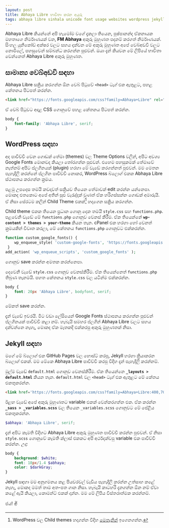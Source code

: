 ```yaml
---
layout: post
title: Abhaya Libre භාවිතා කරන අයුරු
tags: abhaya libre sinhala unicode font usage websites wordpress jekyll
---
```


Abhaya Libre කියන්නේ අපි හැමෝම වගේ දැකලා තියෙන, පුෂ්පානන්ද ඒකනායක මහතාගෙ නිර්මාණයක් වන, **FM Abhaya** අකුරු මුහුණත පදනම් කරගත් නිර්මාණයක්. සිංහල යුනිකෝඩ් අක්ෂර වලට සහය දක්වන මේ අකුරු මුහුණත අපේ වෙබ්අඩවි වලට නොමිලේ, පහසුවෙන් සම්බන්ධ කරගන්න පුළුවන්. ඔයා දැන් කියවන මේ ලිපියේ භාවිතා වෙන්නෙත් Abhaya Libre අකුරු මුහුණත.

සාමාන්‍ය වෙබ්අඩවි සඳහා
---

Abhaya Libre සක්‍රිය කරගන්න ඕන වෙබ් පිටුවේ `<head>` ටැග් එක ඇතුළට, පහළ කේතනය පිටපත් කරන්න.

```html
<link href="https://fonts.googleapis.com/css?family=Abhaya+Libre" rel="stylesheet">
```
ඒ වෙබ් පිටුවට අදාළ CSS ගොනුවේ පහළ කේතනය පිටපත් කරන්න.

```css
body {
	font-family: 'Abhaya Libre', serif;
}
```

WordPress සඳහා
---

අද පාවිච්චි වෙන ගොඩක් තේමා (themes) වල Theme Options වලින්, අපිට අව‍ශ්‍ය Google Fonts මොනවද කියලා තෝරගන්න පුළුවන්. එහෙම පහසුකමක් තේමාවේ නැත්නම් අපිට ප්ලගිනයක් (plugin) හරහා මේ වැඩේ කරගන්නත් පුළුවන්. මම මෙතන පැහැදිලි කරන්නේ ප්ලගින පාවිච්චි නොකර, WordPress බ්ලොග් එකක Abhaya Libre ස්ථාපනය කරගන්න ක්‍රමය.

පළමු උපදෙස තමයි කවදාවත් සක්‍රියව තියෙන තේමාවක් edit කරන්න යන්නෙපා. මොකද එතකොට අපේ අතින් සුළු වැරැද්දක් වුණත් ඒක හරිගස්සන්න ගොඩක් අමාරුයි. ඒ නිසා සේරටම කලින් Child Theme එකක්[^first] හදාගෙන සක්‍රිය කරගන්න. 

Child theme එකක තියෙන ප්‍රධාන ගොනු දෙක තමයි `style.css` සහ `functions.php`. පළවෙනි වැඩේ මේ `functions.php` ගොනුව වෙනස් කිරීම. ඒක තියෙන්නේ **`wp-content > themes > your-theme`** කියන තැන. cPanel එක හරහා හෝ වෙනත් ක්‍රමයකින් විවෘත කරලා, මේ කේතනය `functions.php` ගොනුවට එක්කරන්න.

```php
function custom_google_fonts() {
	wp_enqueue_style( 'custom-google-fonts', 'https://fonts.googleapis.com/css?family=Abhaya+Libre:300,700', false );
 }
add_action( 'wp_enqueue_scripts', 'custom_google_fonts' );
``` 
ගොනුව save කරන්න අමතක කරන්නෙපා. 

දෙවෙනි වැඩේ `style.css` ගොනුව වෙනස්කිරීම. ඒක තියෙන්නෙත් `functions.php` තිබුණ තැනමයි. පහත කේතනය `style.css` වල යටින්ම එක්කරන්න.

```css
body {
	font: 20px 'Abhaya Libre', bodyfont, serif;
}
```
මේකත් save කරන්න.

දැන් වැඩේ ඉවරයි. මීට වඩා ලේසියෙන් Google Fonts ස්ථාපනය කරගන්න පුළුවන් ප්ලගිනයක් පාවිච්චි කළා නම්. හැබැයි සමහර ප්ලගින් Abhaya Libre වලට සහය දක්වන්නෙ නැහැ, මොකද ඒක මෑතකදි එක්කරපු අකුරු මුහුණතක් නිසා.

Jekyll සඳහා
---

මගේ මේ බ්ලොග් එක GitHub Pages වල හොස්ට් කරපු, Jekyll හරහා ක්‍රියාකරන බ්ලොග් එකක්. මම මේකෙ Abhaya Libre පාවිච්චි කරපු විදිහ දැන් පැහැදිලි කරන්නම්.


මුල්ම වැඩේ `default.html` ගොනුව වෙනස්කිරීම. ඒක තියෙන්නෙ **`_layouts > default.html`** කියන තැන. `default.html` වල `<head>` ටැග් එක ඇතුළට මේ කේතය එකතුකරන්න.

```html
<link href='https://fonts.googleapis.com/css?family=Abhaya+Libre:400,700&amp;subset=sinhala' rel='stylesheet' type='text/css'>
```

ඊළඟ වැඩේ අපේ අකුරු මුහුණතට variable එකක් වෙන්කරගන්න එක. ඒක කරන්න **`_sass > _variables.scss`** වල තියෙන `_variables.scss` ගොනුවට මේ පේළිය එකතුකරන්න.

```scss
$abhaya: 'Abhaya Libre', serif;
```

දැන් අපිට කැමති විදිහට Abhaya Libre අකුරු මුහුණත පාවිච්චි කරන්න පුළුවන්. ඒ නිසා `style.scss` ගොනුවේ කැමති ක්ලාස් එකකට අපි අර්ථදක්වපු variable එක පාවිච්චි කරන්න.
*උදා:*

```scss
body {
	background: $white;
	font: 18px/1.4 $abhaya;
	color: $darkGray;
}
```

Jekyll සඳහා මම අනුගමනය කළ පියවරවල් වැඩිය පැහැදිලි කරන්න උත්සාහ කළේ නැහැ, මොකද මමත් තාම අත-පත ගාන නිසා. හැබැයි කාටහරි දැනගන්න ඕන නම් ඒවා කළේ ඇයි කියලා, කොමන්ට් එකක් දාන්න. මම මේ ලිපිය විස්තරාත්මක කරන්නම්.

ජය! ✌️


[^first]: WordPress වල Child themes හදාගන්න විදිහ [මෙතැනින්](https://premium.wpmudev.org/blog/how-to-create-wordpress-child-theme/) ඉගෙනගන්න.